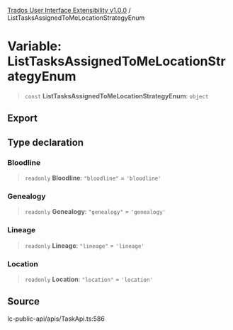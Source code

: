 [Trados User Interface Extensibility v1.0.0](../wiki/globals) / ListTasksAssignedToMeLocationStrategyEnum

# Variable: ListTasksAssignedToMeLocationStrategyEnum

> `const` **ListTasksAssignedToMeLocationStrategyEnum**: `object`

## Export

## Type declaration

### Bloodline

> `readonly` **Bloodline**: `"bloodline"` = `'bloodline'`

### Genealogy

> `readonly` **Genealogy**: `"genealogy"` = `'genealogy'`

### Lineage

> `readonly` **Lineage**: `"lineage"` = `'lineage'`

### Location

> `readonly` **Location**: `"location"` = `'location'`

## Source

lc-public-api/apis/TaskApi.ts:586
